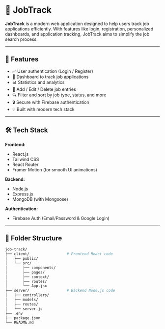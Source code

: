 # 💼 JobTrack

**JobTrack** is a modern web application designed to help users track job applications efficiently. With features like login, registration, personalized dashboards, and application tracking, JobTrack aims to simplify the job search process.

---

## 🚀 Features

- ✅ User authentication (Login / Register)
- 📄 Dashboard to track job applications
- 📊 Statistics and analytics
- 📝 Add / Edit / Delete job entries
- 🔍 Filter and sort by job type, status, and more
- 🔒 Secure with Firebase authentication
- 💡 Built with modern tech stack

---

## 🛠️ Tech Stack

**Frontend:**
- React.js
- Tailwind CSS
- React Router
- Framer Motion (for smooth UI animations)

**Backend:**
- Node.js
- Express.js
- MongoDB (with Mongoose)

**Authentication:**
- Firebase Auth (Email/Password & Google Login)

---

## 📁 Folder Structure

```bash
job-track/
├── client/                 # Frontend React code
│   ├── public/
│   └── src/
│       ├── components/
│       ├── pages/
│       ├── context/
│       ├── routes/
│       └── App.jsx
├── server/                 # Backend Node.js code
│   ├── controllers/
│   ├── models/
│   ├── routes/
│   └── server.js
├── .env
├── package.json
└── README.md

